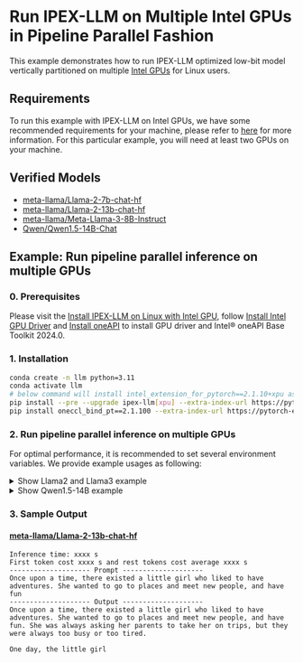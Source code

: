 # Run IPEX-LLM on Multiple Intel GPUs in Pipeline Parallel Fashion

This example demonstrates how to run IPEX-LLM optimized low-bit model vertically partitioned on multiple [Intel GPUs](../README.md) for Linux users.

## Requirements
To run this example with IPEX-LLM on Intel GPUs, we have some recommended requirements for your machine, please refer to [here](../README.md#recommended-requirements) for more information. For this particular example, you will need at least two GPUs on your machine.

## Verified Models
- [meta-llama/Llama-2-7b-chat-hf](./run_llama_arc_2_card.sh)
- [meta-llama/Llama-2-13b-chat-hf](./run_llama_arc_2_card.sh)
- [meta-llama/Meta-Llama-3-8B-Instruct](./run_llama_arc_2_card.sh)
- [Qwen/Qwen1.5-14B-Chat](./run_qwen1.5_14b_arc_2_card.sh)

## Example: Run pipeline parallel inference on multiple GPUs

### 0. Prerequisites

Please visit the [Install IPEX-LLM on Linux with Intel GPU](https://ipex-llm.readthedocs.io/en/latest/doc/LLM/Quickstart/install_linux_gpu.html), follow [Install Intel GPU Driver](https://ipex-llm.readthedocs.io/en/latest/doc/LLM/Quickstart/install_linux_gpu.html#install-intel-gpu-driver) and [Install oneAPI](https://ipex-llm.readthedocs.io/en/latest/doc/LLM/Quickstart/install_linux_gpu.html#install-oneapi) to install GPU driver and Intel® oneAPI Base Toolkit 2024.0.

### 1. Installation

```bash
conda create -n llm python=3.11
conda activate llm
# below command will install intel_extension_for_pytorch==2.1.10+xpu as default
pip install --pre --upgrade ipex-llm[xpu] --extra-index-url https://pytorch-extension.intel.com/release-whl/stable/xpu/us/
pip install oneccl_bind_pt==2.1.100 --extra-index-url https://pytorch-extension.intel.com/release-whl/stable/xpu/us/
```

### 2. Run pipeline parallel inference on multiple GPUs

For optimal performance, it is recommended to set several environment variables. We provide example usages as following:

</details>

<details>
  <summary> Show Llama2 and Llama3 example </summary>

#### Run Llama-2-7b-chat-hf / Llama-2-13b-chat-hf / Meta-Llama-3-8B-Instruct on two Intel Arc A770

You could specify `--repo-id-or-model-path` in the test script to be the huggingface repo id for Llama2 / Llama3 to be downloaded, or the path to the huggingface checkpoint folder. Besides, you could change `NUM_GPUS` to the number of GPUs you have on your machine.

```bash
bash run_llama_arc_2_card.sh
```

</details>

</details>

<details>
  <summary> Show Qwen1.5-14B example </summary>

#### Run Qwen1.5-14B-Chat on two Intel Arc A770

You could specify `--repo-id-or-model-path` in the test script to be the huggingface repo id for Qwen1.5 to be downloaded, or the path to the huggingface checkpoint folder. Besides, you could change `NUM_GPUS` to the number of GPUs you have on your machine.

```bash
pip install transformers==4.37.0
bash run_qwen1.5_14b_arc_2_card.sh
```

</details>

### 3. Sample Output
#### [meta-llama/Llama-2-13b-chat-hf](https://huggingface.co/meta-llama/Llama-2-13b-chat-hf)
```log
Inference time: xxxx s
First token cost xxxx s and rest tokens cost average xxxx s
-------------------- Prompt --------------------
Once upon a time, there existed a little girl who liked to have adventures. She wanted to go to places and meet new people, and have fun
-------------------- Output --------------------
Once upon a time, there existed a little girl who liked to have adventures. She wanted to go to places and meet new people, and have fun. She was always asking her parents to take her on trips, but they were always too busy or too tired.

One day, the little girl
```
